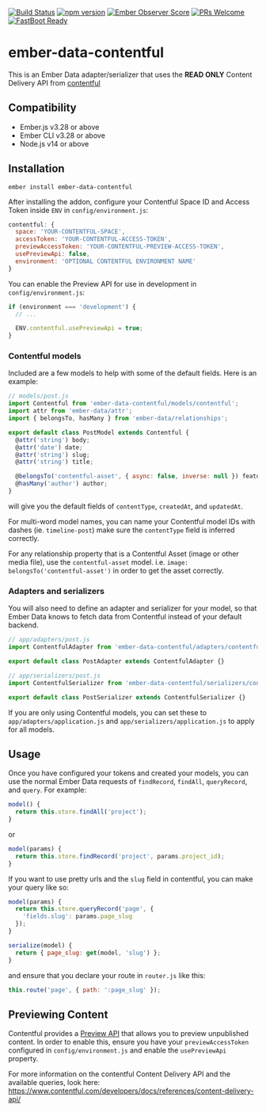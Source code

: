 [![Build Status](https://travis-ci.org/davidpett/ember-data-contentful.svg?branch=master)](https://travis-ci.org/davidpett/ember-data-contentful)
[![npm version](https://badge.fury.io/js/ember-data-contentful.svg)](https://badge.fury.io/js/ember-data-contentful)
[![Ember Observer Score](http://emberobserver.com/badges/ember-data-contentful.svg)](http://emberobserver.com/addons/ember-data-contentful)
[![PRs Welcome](https://img.shields.io/badge/PRs-welcome-brightgreen.svg)](http://makeapullrequest.com)
[![FastBoot Ready](https://img.shields.io/badge/FastBoot-ready-brightgreen.svg)](http://ember-fastboot.com)

# ember-data-contentful

This is an Ember Data adapter/serializer that uses the **READ ONLY** Content Delivery API from [contentful](http://contentful.com)

## Compatibility

- Ember.js v3.28 or above
- Ember CLI v3.28 or above
- Node.js v14 or above

## Installation

```
ember install ember-data-contentful
```

After installing the addon, configure your Contentful Space ID and Access Token inside `ENV` in `config/environment.js`:

```js
contentful: {
  space: 'YOUR-CONTENTFUL-SPACE',
  accessToken: 'YOUR-CONTENTFUL-ACCESS-TOKEN',
  previewAccessToken: 'YOUR-CONTENTFUL-PREVIEW-ACCESS-TOKEN',
  usePreviewApi: false,
  environment: 'OPTIONAL CONTENTFUL ENVIRONMENT NAME'
}
```

You can enable the Preview API for use in development in `config/environment.js`:

```js
if (environment === 'development') {
  // ...

  ENV.contentful.usePreviewApi = true;
}
```

### Contentful models

Included are a few models to help with some of the default fields. Here is an example:

```js
// models/post.js
import Contentful from 'ember-data-contentful/models/contentful';
import attr from 'ember-data/attr';
import { belongsTo, hasMany } from 'ember-data/relationships';

export default class PostModel extends Contentful {
  @attr('string') body;
  @attr('date') date;
  @attr('string') slug;
  @attr('string') title;

  @belongsTo('contentful-asset', { async: false, inverse: null }) featuredImage;
  @hasMany('author') author;
}
```

will give you the default fields of `contentType`, `createdAt`, and `updatedAt`.

For multi-word model names, you can name your Contentful model IDs with dashes (ie. `timeline-post`) make sure the `contentType` field is inferred correctly.

For any relationship property that is a Contentful Asset (image or other media file), use the `contentful-asset` model. i.e. `image: belongsTo('contentful-asset')` in order to get the asset correctly.

### Adapters and serializers

You will also need to define an adapter and serializer for your model, so that Ember Data knows to fetch data from Contentful instead of your default backend.

```js
// app/adapters/post.js
import ContentfulAdapter from 'ember-data-contentful/adapters/contentful';

export default class PostAdapter extends ContentfulAdapter {}
```

```js
// app/serializers/post.js
import ContentfulSerializer from 'ember-data-contentful/serializers/contentful';

export default class PostSerializer extends ContentfulSerializer {}
```

If you are only using Contentful models, you can set these to `app/adapters/application.js` and `app/serializers/application.js` to apply for all models.

## Usage

Once you have configured your tokens and created your models, you can use the normal Ember Data requests of `findRecord`, `findAll`, `queryRecord`, and `query`. For example:

```js
model() {
  return this.store.findAll('project');
}
```

or

```js
model(params) {
  return this.store.findRecord('project', params.project_id);
}
```

If you want to use pretty urls and the `slug` field in contentful, you can make your query like so:

```js
model(params) {
  return this.store.queryRecord('page', {
    'fields.slug': params.page_slug
  });
}

serialize(model) {
  return { page_slug: get(model, 'slug') };
}
```

and ensure that you declare your route in `router.js` like this:

```js
this.route('page', { path: ':page_slug' });
```

## Previewing Content

Contentful provides a [Preview API](https://www.contentful.com/developers/docs/references/content-preview-api/) that allows you to preview unpublished content. In order to enable this, ensure you have your `previewAccessToken` configured in `config/environment.js` and enable the `usePreviewApi` property.

For more information on the contentful Content Delivery API and the available queries, look here: https://www.contentful.com/developers/docs/references/content-delivery-api/
